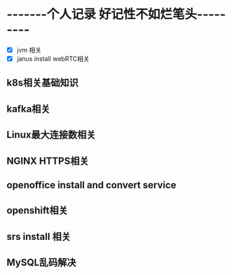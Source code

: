 # -------个人记录 好记性不如烂笔头---------

- [x] jvm 相关
- [x] janus install webRTC相关
## k8s相关基础知识
## kafka相关
## Linux最大连接数相关
## NGINX HTTPS相关
## openoffice install and convert service
## openshift相关
## srs install 相关
## MySQL乱码解决

